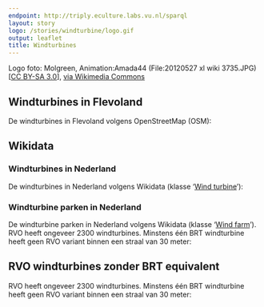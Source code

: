 ```yaml
---
endpoint: http://triply.eculture.labs.vu.nl/sparql
layout: story
logo: /stories/windturbine/logo.gif
output: leaflet
title: Windturbines
---
```


Logo foto: Molgreen, Animation:Amada44 (File:20120527 xl wiki
3735.JPG) [<a href="https://creativecommons.org/licenses/by-sa/3.0">CC
BY-SA 3.0</a>], <a
href="https://commons.wikimedia.org/wiki/File%3AWind_turbine.gif">via
Wikimedia Commons</a>

## Windturbines in Flevoland

De windturbines in Flevoland volgens OpenStreetMap (OSM):

<div
  data-query
  data-query-sparql="00-flevoland.rq"></div>

## Wikidata

### Windturbines in Nederland

De windturbines in Nederland volgens Wikidata (klasse ‘<a
href="http://www.wikidata.org/entity/Q49833">Wind turbine</a>’):

<div
  data-query
  data-query-endpoint="https://query.wikidata.org/sparql"
  data-query-sparql="10-turbine.rq"></div>

### Windturbine parken in Nederland

De windturbine parken in Nederland volgens Wikidata (klasse ‘<a
href="http://www.wikidata.org/entity/Q194356">Wind farm</a>’).
RVO heeft ongeveer 2300 windturbines. Minstens één BRT windturbine heeft geen RVO variant binnen een straal van 30 meter:

<div data-query
     data-query-endpoint="https://query.wikidata.org/sparql"
     data-query data-query-sparql="20-farm.rq"></div>

## RVO windturbines zonder BRT equivalent

RVO heeft ongeveer 2300 windturbines. Minstens één BRT windturbine
heeft geen RVO variant binnen een straal van 30 meter:

<div
  data-query
  data-query-sparql="30-rvo-turbines-niet-in-brt.rq"
  data-query-endpoint="https://data.labs.pdok.nl/geosparql"></div>

<!--
<img src="https://wiki.openstreetmap.org/w/images/0/0c/Power-wind-16.svg">
-->
